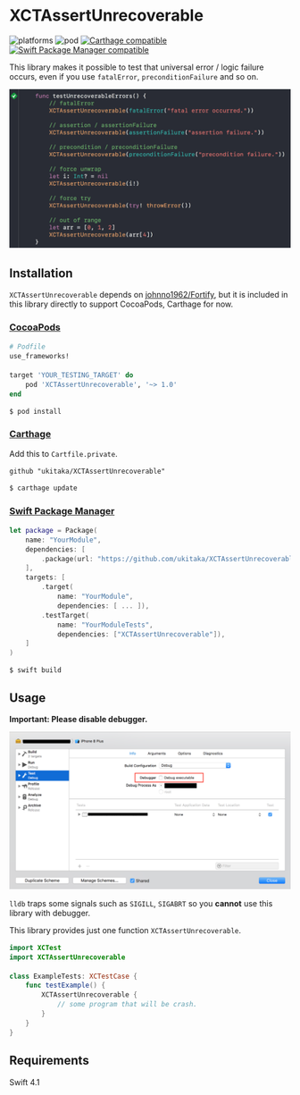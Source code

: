 # XCTAssertUnrecoverable

![platforms](https://img.shields.io/badge/platforms-iOS%20%7C%20macOS%20%7C%20tvOS%20%7C%20Linux-333333.svg) ![pod](https://img.shields.io/cocoapods/v/XCTAssertUnrecoverable.svg) [![Carthage compatible](https://img.shields.io/badge/Carthage-compatible-4BC51D.svg?style=flat)](https://github.com/Carthage/Carthage) [![Swift Package Manager compatible](https://img.shields.io/badge/Swift%20Package%20Manager-compatible-brightgreen.svg)](https://github.com/apple/swift-package-manager)

This library makes it possible to test that universal error / logic failure occurs, even if you use `fatalError`, `preconditionFailure` and so on. 

<img src="Assets/image.png" />

## Installation

`XCTAssertUnrecoverable` depends on [johnno1962/Fortify](https://github.com/johnno1962/Fortify), but it is included in this library directly to support CocoaPods, Carthage for now.

### [CocoaPods](https://guides.cocoapods.org/using/using-cocoapods.html)

```ruby
# Podfile
use_frameworks!

target 'YOUR_TESTING_TARGET' do
    pod 'XCTAssertUnrecoverable', '~> 1.0'
end
```

```bash
$ pod install
```

### [Carthage](https://github.com/Carthage/Carthage)

Add this to `Cartfile.private`.

```
github "ukitaka/XCTAssertUnrecoverable"
```

```bash
$ carthage update
```

### [Swift Package Manager](https://github.com/apple/swift-package-manager)

```swift
let package = Package(
    name: "YourModule",
    dependencies: [
        .package(url: "https://github.com/ukitaka/XCTAssertUnrecoverable.git", "1.0.0")
    ],
    targets: [
        .target(
            name: "YourModule",
            dependencies: [ ... ]),
        .testTarget(
            name: "YourModuleTests",
            dependencies: ["XCTAssertUnrecoverable"]),
    ]
)
```

```
$ swift build
```

## Usage

**Important: Please disable debugger.**

<img src="Assets/disable-lldb.png" />

`lldb` traps some signals such as `SIGILL`, `SIGABRT` so you **cannot** use this library with debugger.

This library provides just one function `XCTAssertUnrecoverable`.

```swift
import XCTest
import XCTAssertUnrecoverable

class ExampleTests: XCTestCase {
    func testExample() {
        XCTAssertUnrecoverable {
            // some program that will be crash.
        }
    }
}
```

## Requirements

Swift 4.1
